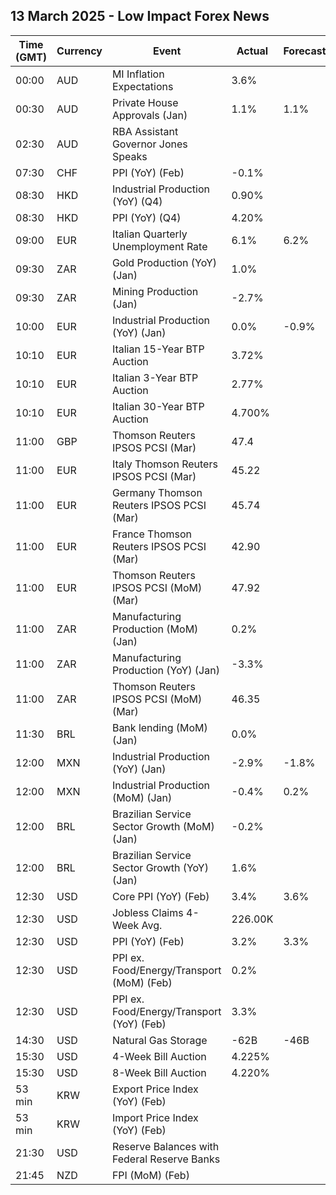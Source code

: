 ## 13 March 2025 - Low Impact Forex News

| Time (GMT) | Currency | Event | Actual | Forecast | Previous |
|------|----------|-------|--------|----------|----------|
| 00:00 | AUD | MI Inflation Expectations | 3.6% |  | 4.6% |
| 00:30 | AUD | Private House Approvals (Jan) | 1.1% | 1.1% | -3.0% |
| 02:30 | AUD | RBA Assistant Governor Jones Speaks |  |  |  |
| 07:30 | CHF | PPI (YoY) (Feb) | -0.1% |  | -0.3% |
| 08:30 | HKD | Industrial Production (YoY) (Q4) | 0.90% |  | -0.10% |
| 08:30 | HKD | PPI (YoY) (Q4) | 4.20% |  | 3.20% |
| 09:00 | EUR | Italian Quarterly Unemployment Rate | 6.1% | 6.2% | 6.1% |
| 09:30 | ZAR | Gold Production (YoY) (Jan) | 1.0% |  | -8.4% |
| 09:30 | ZAR | Mining Production (Jan) | -2.7% |  | -2.4% |
| 10:00 | EUR | Industrial Production (YoY) (Jan) | 0.0% | -0.9% | -1.5% |
| 10:10 | EUR | Italian 15-Year BTP Auction | 3.72% |  | 3.57% |
| 10:10 | EUR | Italian 3-Year BTP Auction | 2.77% |  | 2.52% |
| 10:10 | EUR | Italian 30-Year BTP Auction | 4.700% |  | 3.940% |
| 11:00 | GBP | Thomson Reuters IPSOS PCSI (Mar) | 47.4 |  | 48.0 |
| 11:00 | EUR | Italy Thomson Reuters IPSOS PCSI (Mar) | 45.22 |  | 48.23 |
| 11:00 | EUR | Germany Thomson Reuters IPSOS PCSI (Mar) | 45.74 |  | 45.36 |
| 11:00 | EUR | France Thomson Reuters IPSOS PCSI (Mar) | 42.90 |  | 40.31 |
| 11:00 | EUR | Thomson Reuters IPSOS PCSI (MoM) (Mar) | 47.92 |  | 49.55 |
| 11:00 | ZAR | Manufacturing Production (MoM) (Jan) | 0.2% |  | -2.2% |
| 11:00 | ZAR | Manufacturing Production (YoY) (Jan) | -3.3% |  | -1.2% |
| 11:00 | ZAR | Thomson Reuters IPSOS PCSI (MoM) (Mar) | 46.35 |  | 45.27 |
| 11:30 | BRL | Bank lending (MoM) (Jan) | 0.0% |  | 1.4% |
| 12:00 | MXN | Industrial Production (YoY) (Jan) | -2.9% | -1.8% | -2.7% |
| 12:00 | MXN | Industrial Production (MoM) (Jan) | -0.4% | 0.2% | -1.4% |
| 12:00 | BRL | Brazilian Service Sector Growth (MoM) (Jan) | -0.2% |  | 0.0% |
| 12:00 | BRL | Brazilian Service Sector Growth (YoY) (Jan) | 1.6% |  | 2.9% |
| 12:30 | USD | Core PPI (YoY) (Feb) | 3.4% | 3.6% | 3.8% |
| 12:30 | USD | Jobless Claims 4-Week Avg. | 226.00K |  | 224.50K |
| 12:30 | USD | PPI (YoY) (Feb) | 3.2% | 3.3% | 3.7% |
| 12:30 | USD | PPI ex. Food/Energy/Transport (MoM) (Feb) | 0.2% |  | 0.3% |
| 12:30 | USD | PPI ex. Food/Energy/Transport (YoY) (Feb) | 3.3% |  | 3.4% |
| 14:30 | USD | Natural Gas Storage | -62B | -46B | -80B |
| 15:30 | USD | 4-Week Bill Auction | 4.225% |  | 4.230% |
| 15:30 | USD | 8-Week Bill Auction | 4.220% |  | 4.220% |
| 53 min | KRW | Export Price Index (YoY) (Feb) |  |  | 8.5% |
| 53 min | KRW | Import Price Index (YoY) (Feb) |  |  | 6.6% |
| 21:30 | USD | Reserve Balances with Federal Reserve Banks |  |  | 3.381T |
| 21:45 | NZD | FPI (MoM) (Feb) |  |  | 1.9% |
